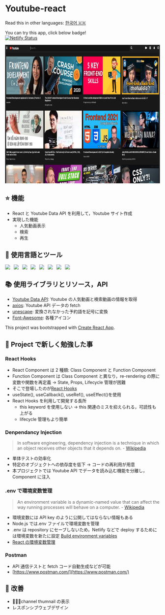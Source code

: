 # Youtube-react

Read this in other languages: [한국어 🇰🇷](README.ko.md)

You can try this app, click below badge!
</br>
[![Netlify Status](https://api.netlify.com/api/v1/badges/aea01573-e082-44b4-8617-12e71bf71494/deploy-status)](https://musing-khorana-85bd76.netlify.app/)

<img width="900" height="450" src="public/images/mainUI.png">

## ⭐️ 機能

- React と Youtube Data API を利用して，Youtube サイト作成
- 実現した機能
  - 人気動画表示
  - 検索
  - 再生

## 🦄 使用言語とツール

<p>
    <img src="https://img.shields.io/badge/HTML-E34F26?style=flat&logo=HTML5&logoColor=white"/>&nbsp;&nbsp;
    <img src="https://img.shields.io/badge/CSS-1572B6?style=flat&logo=CSS3&logoColor=white"/>&nbsp;&nbsp;
    <img src="https://img.shields.io/badge/JavaScript-F7DF1E?style=flat&logo=JavaScript&logoColor=black"/>&nbsp;&nbsp;
    <img src="https://img.shields.io/badge/PostCSS-DD3A0A?style=flat&logo=PostCSS&logoColor=white"/>&nbsp;&nbsp;
    <img src="https://img.shields.io/badge/React-61DAFB?style=flat&logo=React&logoColor=black"/>&nbsp;&nbsp;
    <img src="https://img.shields.io/badge/Node.js-339933?style=flat&logo=Node.js&logoColor=white"/>&nbsp;&nbsp;
    <img src="https://img.shields.io/badge/Yarn-2C8EBB?style=flat&logo=Yarn&logoColor=white"/>&nbsp;&nbsp;
    <img src="https://img.shields.io/badge/Postman-FF6C37?style=flat&logo=Postman&logoColor=white"/>
 </p>

## 📚 使用ライブラリとリソース，API

- [Youtube Data API](https://developers.google.com/youtube/v3): Youtube の人気動画と検索動画の情報を取得
- [axios](https://github.com/axios/axios): Youtube API データの fetch
- [unescape](https://github.com/jonschlinkert/unescape): 変換されなかった予約語を記号に変換
- [Font-Awesome](https://github.com/FortAwesome/Font-Awesome): 各種アイコン

This project was bootstrapped with [Create React App](https://github.com/facebook/create-react-app).

## 📖 Project で新しく勉強した事

### React Hooks

- React Component は 2 種類: Class Component と Function Component
- Function Component は Class Component と異なり，re-rendering の際に変数や関数を再定義
  → State, Props, Lifecycle 管理が困難
- そこで登場したのが[React Hooks](https://reactjs.org/docs/hooks-intro.html)
- useState(), useCallback(), useRef(), useEffect()を使用
- React Hooks を利用して開発する長所
  - this keyword を使用しない → this 関連のミスを抑えられる，可読性も上がる
  - lifecycle 管理もより簡単

### Denpendancy Injection

> In software engineering, dependency injection is a technique in which an object receives other objects that it depends on. - [Wikipedia](https://en.wikipedia.org/wiki/Dependency_injection)

- 単体テストの効率化
- 特定のオブジェクトへの依存度を低下 → コードの再利用が用意
- 本プロジェクトでは Youtube API でデータを読み込む機能を分離し，Component に注入

### .env で環境変数管理

> An environment variable is a dynamic-named value that can affect the way running processes will behave on a computer. - [Wikipedia](https://en.wikipedia.org/wiki/Environment_variable)

- 環境変数には API key のように公開してはならない情報もある
- Node.js では.env ファイルで環境変数を管理
- .env は repository にセーブしないため，Netlify などで deploy するためには環境変数を新たに設定
  [Build environment variables](https://docs.netlify.com/configure-builds/environment-variables/?_ga=2.16342838.1011166816.1621828766-787042033.1618744237)
- [React の環境変数管理](https://create-react-app.dev/docs/adding-custom-environment-variables/)

### Postman

- API 通信テストと fetch コード自動生成などが可能
- [https://www.postman.com/](https://www.postman.com/)

## 🐛 改善

- <span>channel thumnail の表示</span>
- レスポンシブウェブデザイン
